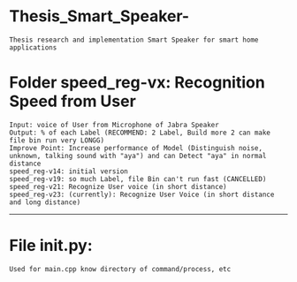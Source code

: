 # Thesis_Smart_Speaker-
	Thesis research and implementation Smart Speaker for smart home applications

# Folder speed_reg-vx: Recognition Speed from User
	Input: voice of User from Microphone of Jabra Speaker
	Output: % of each Label (RECOMMEND: 2 Label, Build more 2 can make file bin run very LONGG)
	Improve Point: Increase performance of Model (Distinguish noise, unknown, talking sound with "aya") and can Detect "aya" in normal distance
	speed_reg-v14: initial version
	speed_reg-v19: so much Label, file Bin can't run fast (CANCELLED) 
	speed_reg-v21: Recognize User voice (in short distance)
	speed_reg-v23: (currently): Recognize User Voice (in short distance and long distance)
-------------------------------------------------------------------------------------
# File __init__.py: 
	Used for main.cpp know directory of command/process, etc
